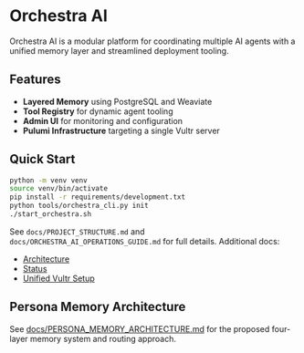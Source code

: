 # Orchestra AI

Orchestra AI is a modular platform for coordinating multiple AI agents with a unified memory layer and streamlined deployment tooling.

## Features
- **Layered Memory** using PostgreSQL and Weaviate
- **Tool Registry** for dynamic agent tooling
- **Admin UI** for monitoring and configuration
- **Pulumi Infrastructure** targeting a single Vultr server

## Quick Start
```bash
python -m venv venv
source venv/bin/activate
pip install -r requirements/development.txt
python tools/orchestra_cli.py init
./start_orchestra.sh
```

See `docs/PROJECT_STRUCTURE.md` and `docs/ORCHESTRA_AI_OPERATIONS_GUIDE.md` for full details.
Additional docs:
- [Architecture](docs/ARCHITECTURE.md)
- [Status](docs/STATUS.md)
- [Unified Vultr Setup](docs/UNIFIED_VULTR_ARCHITECTURE.md)

## Persona Memory Architecture
See [docs/PERSONA_MEMORY_ARCHITECTURE.md](docs/PERSONA_MEMORY_ARCHITECTURE.md) for the proposed four-layer memory system and routing approach.

